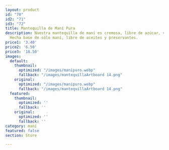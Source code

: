 ```yaml
---
layout: product
id: "70"
id2: "71"
id3: "72"
title: Mantequilla de Maní Pura
description: Nuestra mantequilla de maní es cremosa, libre de azúcar, vegana y low-carb.
  Hecha base de sólo maní, libre de aceites y preservantes.
price1: '3.40'
price2: '6.50'
price3: '18.50'
images:
  default:
    thumbnail:
      optimized: "/images/manipuro.webp"
      fallback: "/images/mantequillaArtboard 14.png"
    original:
      optimized: "/images/manipuro.webp"
      fallback: "/images/mantequillaArtboard 14.png"
  featured:
    thumbnail:
      optimized: ''
      fallback: ''
    original:
      optimized: ''
      fallback: ''
category: maní
featured: false
section: Store

---
```

